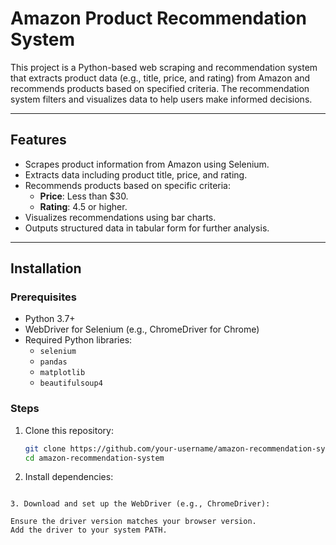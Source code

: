 # Amazon Product Recommendation System

This project is a Python-based web scraping and recommendation system that extracts product data (e.g., title, price, and rating) from Amazon and recommends products based on specified criteria. The recommendation system filters and visualizes data to help users make informed decisions.

---

## Features

- Scrapes product information from Amazon using Selenium.
- Extracts data including product title, price, and rating.
- Recommends products based on specific criteria:
  - **Price**: Less than $30.
  - **Rating**: 4.5 or higher.
- Visualizes recommendations using bar charts.
- Outputs structured data in tabular form for further analysis.

---

## Installation

### Prerequisites

- Python 3.7+
- WebDriver for Selenium (e.g., ChromeDriver for Chrome)
- Required Python libraries:
  - `selenium`
  - `pandas`
  - `matplotlib`
  - `beautifulsoup4`

### Steps

1. Clone this repository:
   ```bash
   git clone https://github.com/your-username/amazon-recommendation-system.git
   cd amazon-recommendation-system

2. Install dependencies:
```pip install -r requirements.txt

3. Download and set up the WebDriver (e.g., ChromeDriver):

Ensure the driver version matches your browser version.
Add the driver to your system PATH.
